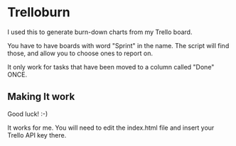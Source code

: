 # Trelloburn

I used this to generate burn-down charts from my Trello board.

You have to have boards with word "Sprint" in the name.  The script will find those, and allow you to choose ones to report on.

It only work for tasks that have been moved to a column called "Done" ONCE.

## Making It work

Good luck!  :-)

It works for me.  You will need to edit the index.html file and insert your Trello API key there.

